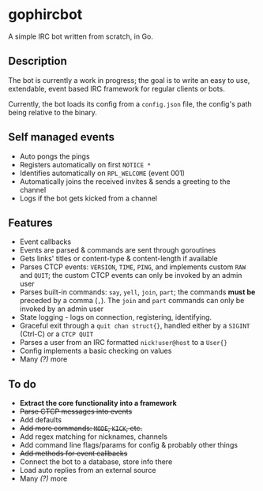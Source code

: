 # gophircbot
A simple IRC bot written from scratch, in Go.

## Description
The bot is currently a work in progress; the goal is to write an easy to use, extendable, event based IRC framework for regular clients or bots.

Currently, the bot loads its config from a `config.json` file, the config's path being relative to the binary.

## Self managed events
* Auto pongs the pings
* Registers automatically on first `NOTICE *`
* Identifies automatically on `RPL_WELCOME` (event 001)
* Automatically joins the received invites & sends a greeting to the channel
* Logs if the bot gets kicked from a channel

## Features
* Event callbacks
* Events are parsed & commands are sent through goroutines
* Gets links' titles or content-type & content-length if available
* Parses CTCP events: `VERSION`, `TIME`, `PING`, and implements custom `RAW` and `QUIT`; the custom CTCP events can only be invoked by an admin user
* Parses built-in commands: `say`, `yell`, `join`, `part`; the commands **must be** preceded by a comma (`,`). The `join` and `part` commands can only be invoked by an admin user
* State logging - logs on connection, registering, identifying.
* Graceful exit through a `quit chan struct{}`, handled either by a `SIGINT` (Ctrl-C) or a `CTCP QUIT`
* Parses a user from an IRC formatted `nick!user@host` to a `User{}`
* Config implements a basic checking on values
* Many *(?)* more

## To do
* **Extract the core functionality into a framework**
* ~~Parse CTCP messages into events~~
* Add defaults
* ~~Add more commands: `MODE`, `KICK`, etc.~~
* Add regex matching for nicknames, channels
* Add command line flags/params for config & probably other things
* ~~Add methods for event callbacks~~
* Connect the bot to a database, store info there
* Load auto replies from an external source
* Many *(?)* more